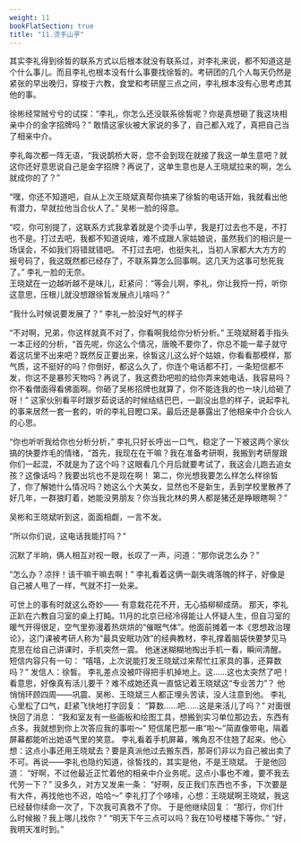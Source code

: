 ```yaml
---
weight: 11
bookFlatSection: true
title: "11.烫手山芋"
---
```


其实李礼得到徐皙的联系方式以后根本就没有联系过，对李礼来说，都不知道这是个什么事儿。而且李礼也根本没有什么事要找徐皙的。考研团的几个人每天仍然是紧张的早出晚归，穿梭于六教，食堂和考研屋三点之间，李礼根本没有心思考虑其他的事。

徐彬经常贼兮兮的试探：“李礼，你怎么还没联系徐皙呢？你是真想砸了我这块相亲中介的金字招牌吗？” 敢情这家伙被大家说的多了，自己都入戏了，真把自己当了相亲中介。

李礼每次都一阵无语，“我说鹊桥大哥，您不会到现在就接了我这一单生意吧？就这你还好意思说自己是金字招牌？再说了，这单生意也是人王晓斌拉来的啊，怎么就成你的了？”

“嘿，你还不知道吧，自从上次王晓斌真帮你搞来了徐皙的电话开始，我就看出他有潜力，早就拉他当合伙人了。” 吴彬一脸的得意。

“哎，你可别提了，这联系方式我拿着就是个烫手山芋，我是打过去也不是，不打也不是。打过去吧，我都不知道说啥，难不成跟人家姑娘说，虽然我们的相识是一场误会，不如我们将错就错吧。 不打过去吧，也挺失礼，当初人家都大大方方的报号码了，我这既然都已经存了，不联系算怎么回事啊。这几天为这事可愁死我了。” 李礼一脸的无奈。											
王晓斌在一边越听越不是味儿，赶紧问：“等会儿啊，李礼，你让我捋一捋，听你这意思，压根儿就没想跟徐皙发展点儿啥吗？”

“我什么时候说要发展了？” 李礼一脸没好气的样子

“不对啊，兄弟，你这样就真不对了，你看啊我给你分析分析。” 王晓斌掰着手指头一本正经的分析，“首先呢，你这么个情况，唐晚不要你了，你总不能一辈子就守着这坑里不出来吧？既然反正要出来，徐皙这儿这么好个姑娘，你看看那模样，那气质，这不挺好的吗？你倒好，都这么久了，你连个电话都不打，一条短信都不发，你这不是暴殄天物吗？再说了，我这费劲吧啦的给你弄来她电话，我容易吗？你不看僧面得看佛面啊。你砸了吴彬招牌也就算了，你不能连我的也一块儿给砸了呀！” 这家伙别看平时跟岁茹说话的时候结结巴巴，一副没出息的样子，说起李礼的事来居然一套一套的，听的李礼目瞪口呆。最后还是暴露出了他相亲中介合伙人的心思。

“你也听听我给你也分析分析，” 李礼只好长呼出一口气，稳定了一下被这两个家伙搞的快要炸毛的情绪，“首先，我现在在干嘛？我在准备考研啊，我搬到考研屋跟你们一起混，不就是为了这个吗？这眼看几个月后就要考试了，我这会儿跑去追女孩？这像话吗？我要出坑也不是现在啊！ 第二，你光想我要怎么样怎么样徐皙了，你了解她什么情况吗？她这么个大美女，显然也不是新生，丢到学校里散养了好几年，一群狼盯着，她能没男朋友？你当我北林的男人都是猪还是睁眼瞎啊？”

吴彬和王晓斌听到这，面面相觑，一言不发。

“所以你们说，这电话我能打吗？”

沉默了半晌，俩人相互对视一眼，长叹了一声，问道：“那你说怎么办？”

“怎么办？凉拌！该干嘛干嘛去啊！” 李礼看着这俩一副失魂落魄的样子，好像是自己被人甩了一样，气就不打一处来。


可世上的事有时就这么奇妙—— 有意栽花花不开，无心插柳柳成荫。
那天，李礼正趴在六教自习室的桌上打盹。11月的北京已经冷得能让人怀疑人生，但自习室的暖气开得很足，空气里弥漫着热烘烘的“催眠气体”。他面前摊着一本《思想政治理论》，这门课被考研人称为“最具安眠功效”的经典教材，李礼撑着脑袋快要梦见马克思在给自己讲课时，手机突然一震。
他迷迷糊糊地掏出手机一看，瞬间清醒。
短信内容只有一句：
“嘻嘻，上次说能打发王晓斌过来帮忙扛家具的事，还算数吗？”
发信人：徐皙。
李礼差点没被吓得把手机掉地上。这……这也太突然了吧！
看意思，好像真有活儿要干？难不成她还真一直惦记着王晓斌这“专业苦力”？
他悄悄环顾四周——巩震、吴彬、王晓斌三人都正埋头苦读，没人注意到他。
李礼心里松了口气，赶紧飞快地打字回复：
“算数……吧……这是来活儿了吗？”
对面很快回了消息：
“我和室友有一些画板和绘图工具，想搬到实习单位那边去，东西有点多。我就想到你上次答应我的事啦～”
短信尾巴那一串“啦～”简直像带电，隔着屏幕都能听出她语气里的笑意。
李礼看着手机屏幕，嘴角忍不住翘了起来。他心想：这点小事还用王晓斌去？要是真派他过去搬东西，那哥们非以为自己被出卖了不可。再说——李礼也隐约知道，徐皙找的，其实是他，不是王晓斌。
于是他回道：
“好啊，不过他最近正忙着他的相亲中介业务呢。这点小事也不难，要不我去代劳一下？”
没多久，对方又发来一条：
“好啊，反正我们东西也不多，下次要是有大件，再找他也不迟，哈哈～”
李礼打了个哆嗦，心想：王晓斌啊王晓斌，我这已经替你续命一次了，下次我可真救不了你。
于是他继续回复：
“那行，你们什么时候搬？我上哪儿找你？”
“明天下午三点可以吗？我在10号楼楼下等你。”
“好，我明天准时到。”

